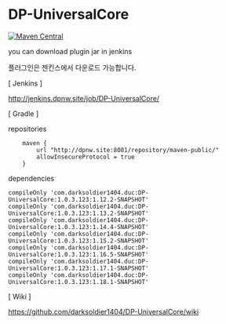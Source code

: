 # DP-UniversalCore
[![Maven Central](https://img.shields.io/maven-central/v/com.darksoldier1404/DP-UniversalCore.svg?label=Maven%20Central)](https://search.maven.org/search?q=g:%22com.darksoldier1404.duc%22%20AND%20a:%22DP-UniversalCore%22)

you can download plugin jar in jenkins

플러그인은 젠킨스에서 다운로드 가능합니다.

[ Jenkins ]

http://jenkins.dpnw.site/job/DP-UniversalCore/

[ Gradle ]

repositories
```
    maven {
        url "http://dpnw.site:8081/repository/maven-public/"
        allowInsecureProtocol = true
    }
```
dependencies
```
compileOnly 'com.darksoldier1404.duc:DP-UniversalCore:1.0.3.123:1.12.2-SNAPSHOT'
compileOnly 'com.darksoldier1404.duc:DP-UniversalCore:1.0.3.123:1.13.2-SNAPSHOT'
compileOnly 'com.darksoldier1404.duc:DP-UniversalCore:1.0.3.123:1.14.4-SNAPSHOT'
compileOnly 'com.darksoldier1404.duc:DP-UniversalCore:1.0.3.123:1.15.2-SNAPSHOT'
compileOnly 'com.darksoldier1404.duc:DP-UniversalCore:1.0.3.123:1.16.5-SNAPSHOT'
compileOnly 'com.darksoldier1404.duc:DP-UniversalCore:1.0.3.123:1.17.1-SNAPSHOT'
compileOnly 'com.darksoldier1404.duc:DP-UniversalCore:1.0.3.123:1.18.1-SNAPSHOT'
```

[ Wiki ]

https://github.com/darksoldier1404/DP-UniversalCore/wiki
